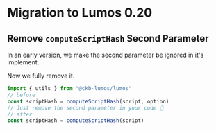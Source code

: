 # Migration to Lumos 0.20

## Remove `computeScriptHash` Second Parameter

In an early version, we make the second parameter be ignored in it's implement.

Now we fully remove it.

```ts
import { utils } from "@ckb-lumos/lumos"
// before
const scriptHash = computeScriptHash(script, option)
// Just remove the second parameter in your code 👆
// after
const scriptHash = computeScriptHash(script)
```
